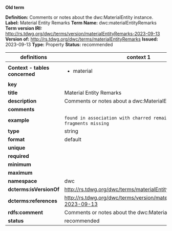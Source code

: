 **Old term**

**Definition:** Comments or notes about the dwc:MaterialEntity instance.
**Label:** Material Entity Remarks
**Term Name:** dwc:materialEntityRemarks
**Term version IRI:** http://rs.tdwg.org/dwc/terms/version/materialEntityRemarks-2023-09-13
**Version of:** http://rs.tdwg.org/dwc/terms/materialEntityRemarks
**Issued:** 2023-09-13
**Type:** Property
**Status:** recommended


| definitions | context 1 |
|-|-|
| **Context - tables concerned** | <ul><li>material</li></ul> |
| **key** |  |
| **title** | Material Entity Remarks |
| **description** | Comments or notes about a dwc:MaterialEntity. |
| **comments** |  |
| **example** | `found in association with charred remains`; `some original fragments missing` |
| **type** | string |
| **format** | default |
| **unique** |  |
| **required** |  |
| **minimum** |  |
| **maximum** |  |
| **namespace** | dwc |
| **dcterms:isVersionOf** | http://rs.tdwg.org/dwc/terms/materialEntityRemarks |
| **dcterms:references** | http://rs.tdwg.org/dwc/terms/version/materialEntityRemarks-2023-09-13 |
| **rdfs:comment** | Comments or notes about the dwc:MaterialEntity instance. |
| **status** | recommended |
